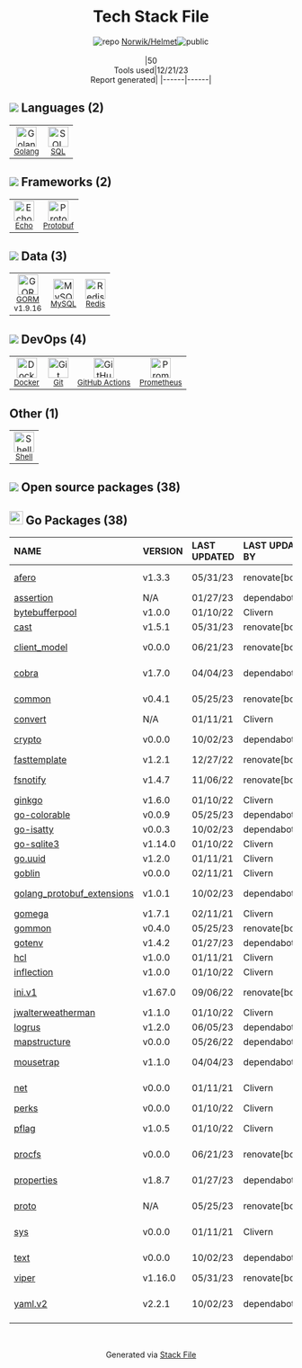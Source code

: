 <!--
&lt;--- Readme.md Snippet without images Start ---&gt;
## Tech Stack
Norwik/Helmet is built on the following main stack:

- [Golang](http://golang.org/) – Languages
- [MySQL](http://www.mysql.com) – Databases
- [Redis](http://redis.io/) – In-Memory Databases
- [SQL](https://en.wikipedia.org/wiki/SQL) – Languages
- [Prometheus](http://prometheus.io/) – Monitoring Tools
- [Protobuf](https://developers.google.com/protocol-buffers/) – Serialization Frameworks
- [Shell](https://en.wikipedia.org/wiki/Shell_script) – Shells
- [Echo](https://echo.labstack.com) – Microframeworks (Backend)
- [GORM](https://gorm.io/) – Object Relational Mapper (ORM)
- [GitHub Actions](https://github.com/features/actions) – Continuous Integration
- [Docker](https://www.docker.com/) – Virtual Machine Platforms & Containers

Full tech stack [here](/techstack.md)

&lt;--- Readme.md Snippet without images End ---&gt;

&lt;--- Readme.md Snippet with images Start ---&gt;
## Tech Stack
Norwik/Helmet is built on the following main stack:

- <img width='25' height='25' src='https://img.stackshare.io/service/1005/O6AczwfV_400x400.png' alt='Golang'/> [Golang](http://golang.org/) – Languages
- <img width='25' height='25' src='https://img.stackshare.io/service/1025/logo-mysql-170x170.png' alt='MySQL'/> [MySQL](http://www.mysql.com) – Databases
- <img width='25' height='25' src='https://img.stackshare.io/service/1031/default_cbce472cd134adc6688572f999e9122b9657d4ba.png' alt='Redis'/> [Redis](http://redis.io/) – In-Memory Databases
- <img width='25' height='25' src='https://img.stackshare.io/service/2271/default_068d33483bba6b81ee13fbd4dc7aab9780896a54.png' alt='SQL'/> [SQL](https://en.wikipedia.org/wiki/SQL) – Languages
- <img width='25' height='25' src='https://img.stackshare.io/service/2501/default_3cf1b307194b26782be5cb209d30360580ae5b3c.png' alt='Prometheus'/> [Prometheus](http://prometheus.io/) – Monitoring Tools
- <img width='25' height='25' src='https://img.stackshare.io/service/4393/ma2jqJKH_400x400.png' alt='Protobuf'/> [Protobuf](https://developers.google.com/protocol-buffers/) – Serialization Frameworks
- <img width='25' height='25' src='https://img.stackshare.io/service/4631/default_c2062d40130562bdc836c13dbca02d318205a962.png' alt='Shell'/> [Shell](https://en.wikipedia.org/wiki/Shell_script) – Shells
- <img width='25' height='25' src='https://img.stackshare.io/service/4996/9P0MlumU_400x400.jpg' alt='Echo'/> [Echo](https://echo.labstack.com) – Microframeworks (Backend)
- <img width='25' height='25' src='https://img.stackshare.io/service/5194/default_c656a82cbf499a944563022a13ebbd62c9f3aa4b.png' alt='GORM'/> [GORM](https://gorm.io/) – Object Relational Mapper (ORM)
- <img width='25' height='25' src='https://img.stackshare.io/service/11563/actions.png' alt='GitHub Actions'/> [GitHub Actions](https://github.com/features/actions) – Continuous Integration
- <img width='25' height='25' src='https://img.stackshare.io/service/586/n4u37v9t_400x400.png' alt='Docker'/> [Docker](https://www.docker.com/) – Virtual Machine Platforms & Containers

Full tech stack [here](/techstack.md)

&lt;--- Readme.md Snippet with images End ---&gt;
-->
<div align="center">

# Tech Stack File
![](https://img.stackshare.io/repo.svg "repo") [Norwik/Helmet](https://github.com/Norwik/Helmet)![](https://img.stackshare.io/public_badge.svg "public")
<br/><br/>
|50<br/>Tools used|12/21/23 <br/>Report generated|
|------|------|
</div>

## <img src='https://img.stackshare.io/languages.svg'/> Languages (2)
<table><tr>
  <td align='center'>
  <img width='36' height='36' src='https://img.stackshare.io/service/1005/O6AczwfV_400x400.png' alt='Golang'>
  <br>
  <sub><a href="http://golang.org/">Golang</a></sub>
  <br>
  <sub></sub>
</td>

<td align='center'>
  <img width='36' height='36' src='https://img.stackshare.io/service/2271/default_068d33483bba6b81ee13fbd4dc7aab9780896a54.png' alt='SQL'>
  <br>
  <sub><a href="https://en.wikipedia.org/wiki/SQL">SQL</a></sub>
  <br>
  <sub></sub>
</td>

</tr>
</table>

## <img src='https://img.stackshare.io/frameworks.svg'/> Frameworks (2)
<table><tr>
  <td align='center'>
  <img width='36' height='36' src='https://img.stackshare.io/service/4996/9P0MlumU_400x400.jpg' alt='Echo'>
  <br>
  <sub><a href="https://echo.labstack.com">Echo</a></sub>
  <br>
  <sub></sub>
</td>

<td align='center'>
  <img width='36' height='36' src='https://img.stackshare.io/service/4393/ma2jqJKH_400x400.png' alt='Protobuf'>
  <br>
  <sub><a href="https://developers.google.com/protocol-buffers/">Protobuf</a></sub>
  <br>
  <sub></sub>
</td>

</tr>
</table>

## <img src='https://img.stackshare.io/databases.svg'/> Data (3)
<table><tr>
  <td align='center'>
  <img width='36' height='36' src='https://img.stackshare.io/service/5194/default_c656a82cbf499a944563022a13ebbd62c9f3aa4b.png' alt='GORM'>
  <br>
  <sub><a href="https://gorm.io/">GORM</a></sub>
  <br>
  <sub>v1.9.16</sub>
</td>

<td align='center'>
  <img width='36' height='36' src='https://img.stackshare.io/service/1025/logo-mysql-170x170.png' alt='MySQL'>
  <br>
  <sub><a href="http://www.mysql.com">MySQL</a></sub>
  <br>
  <sub></sub>
</td>

<td align='center'>
  <img width='36' height='36' src='https://img.stackshare.io/service/1031/default_cbce472cd134adc6688572f999e9122b9657d4ba.png' alt='Redis'>
  <br>
  <sub><a href="http://redis.io/">Redis</a></sub>
  <br>
  <sub></sub>
</td>

</tr>
</table>

## <img src='https://img.stackshare.io/devops.svg'/> DevOps (4)
<table><tr>
  <td align='center'>
  <img width='36' height='36' src='https://img.stackshare.io/service/586/n4u37v9t_400x400.png' alt='Docker'>
  <br>
  <sub><a href="https://www.docker.com/">Docker</a></sub>
  <br>
  <sub></sub>
</td>

<td align='center'>
  <img width='36' height='36' src='https://img.stackshare.io/service/1046/git.png' alt='Git'>
  <br>
  <sub><a href="http://git-scm.com/">Git</a></sub>
  <br>
  <sub></sub>
</td>

<td align='center'>
  <img width='36' height='36' src='https://img.stackshare.io/service/11563/actions.png' alt='GitHub Actions'>
  <br>
  <sub><a href="https://github.com/features/actions">GitHub Actions</a></sub>
  <br>
  <sub></sub>
</td>

<td align='center'>
  <img width='36' height='36' src='https://img.stackshare.io/service/2501/default_3cf1b307194b26782be5cb209d30360580ae5b3c.png' alt='Prometheus'>
  <br>
  <sub><a href="http://prometheus.io/">Prometheus</a></sub>
  <br>
  <sub></sub>
</td>

</tr>
</table>

## Other (1)
<table><tr>
  <td align='center'>
  <img width='36' height='36' src='https://img.stackshare.io/service/4631/default_c2062d40130562bdc836c13dbca02d318205a962.png' alt='Shell'>
  <br>
  <sub><a href="https://en.wikipedia.org/wiki/Shell_script">Shell</a></sub>
  <br>
  <sub></sub>
</td>

</tr>
</table>


## <img src='https://img.stackshare.io/group.svg' /> Open source packages (38)</h2>

## <img width='24' height='24' src='https://img.stackshare.io/service/21112/default_1346bbda8fe03e4dce5601323a3ca47a10c1ae36.png'/> Go Packages (38)

|NAME|VERSION|LAST UPDATED|LAST UPDATED BY|LICENSE|VULNERABILITIES|
|:------|:------|:------|:------|:------|:------|
|[afero](https://pkg.go.dev/github.com/spf13/afero)|v1.3.3|05/31/23|renovate[bot] |Apache-2.0|N/A|
|[assertion](https://pkg.go.dev/github.com/onsi/gomega/internal/assertion)|N/A|01/27/23|dependabot[bot] |MIT|N/A|
|[bytebufferpool](https://pkg.go.dev/github.com/valyala/bytebufferpool)|v1.0.0|01/10/22|Clivern |MIT|N/A|
|[cast](https://pkg.go.dev/github.com/spf13/cast)|v1.5.1|05/31/23|renovate[bot] |MIT|N/A|
|[client_model](https://pkg.go.dev/github.com/prometheus/client_model)|v0.0.0|06/21/23|renovate[bot] |Apache-2.0|N/A|
|[cobra](https://pkg.go.dev/github.com/spf13/cobra)|v1.7.0|04/04/23|dependabot[bot] |Apache-2.0|N/A|
|[common](https://pkg.go.dev/github.com/prometheus/common)|v0.4.1|05/25/23|renovate[bot] |Apache-2.0|N/A|
|[convert](https://pkg.go.dev/github.com/onsi/ginkgo/ginkgo/convert)|N/A|01/11/21|Clivern |MIT|N/A|
|[crypto](https://pkg.go.dev/golang.org/x/crypto)|v0.0.0|10/02/23|dependabot[bot] |BSD-3-Clause|[CVE-2020-9283](https://github.com/advisories/GHSA-ffhg-7mh4-33c4) (Moderate)|
|[fasttemplate](https://pkg.go.dev/github.com/valyala/fasttemplate)|v1.2.1|12/27/22|renovate[bot] |MIT|N/A|
|[fsnotify](https://pkg.go.dev/github.com/fsnotify/fsnotify)|v1.4.7|11/06/22|renovate[bot] |BSD-3-Clause|N/A|
|[ginkgo](https://pkg.go.dev/github.com/onsi/ginkgo)|v1.6.0|01/10/22|Clivern |MIT|N/A|
|[go-colorable](https://pkg.go.dev/github.com/mattn/go-colorable)|v0.0.9|05/25/23|dependabot[bot] |MIT|N/A|
|[go-isatty](https://pkg.go.dev/github.com/mattn/go-isatty)|v0.0.3|10/02/23|dependabot[bot] |MIT|N/A|
|[go-sqlite3](https://pkg.go.dev/github.com/mattn/go-sqlite3)|v1.14.0|01/10/22|Clivern |MIT|N/A|
|[go.uuid](https://pkg.go.dev/github.com/satori/go.uuid)|v1.2.0|01/11/21|Clivern |MIT|N/A|
|[goblin](https://pkg.go.dev/github.com/franela/goblin)|v0.0.0|02/11/21|Clivern |MIT|N/A|
|[golang_protobuf_extensions](https://pkg.go.dev/github.com/matttproud/golang_protobuf_extensions)|v1.0.1|10/02/23|dependabot[bot] |Apache-2.0|N/A|
|[gomega](https://pkg.go.dev/github.com/onsi/gomega)|v1.7.1|02/11/21|Clivern |MIT|N/A|
|[gommon](https://pkg.go.dev/github.com/labstack/gommon)|v0.4.0|05/25/23|renovate[bot] |MIT|N/A|
|[gotenv](https://pkg.go.dev/github.com/subosito/gotenv)|v1.4.2|01/27/23|dependabot[bot] |MIT|N/A|
|[hcl](https://pkg.go.dev/github.com/hashicorp/hcl)|v1.0.0|01/11/21|Clivern |MPL-2.0|N/A|
|[inflection](https://pkg.go.dev/github.com/jinzhu/inflection)|v1.0.0|01/10/22|Clivern |MIT|N/A|
|[ini.v1](https://pkg.go.dev/gopkg.in/ini.v1)|v1.67.0|09/06/22|renovate[bot] |Apache-2.0|N/A|
|[jwalterweatherman](https://pkg.go.dev/github.com/spf13/jwalterweatherman)|v1.1.0|01/10/22|Clivern |MIT|N/A|
|[logrus](https://pkg.go.dev/github.com/sirupsen/logrus)|v1.2.0|06/05/23|dependabot[bot] |MIT|N/A|
|[mapstructure](https://pkg.go.dev/github.com/mitchellh/mapstructure)|v0.0.0|05/26/22|dependabot[bot] |MIT|N/A|
|[mousetrap](https://pkg.go.dev/github.com/inconshreveable/mousetrap)|v1.1.0|04/04/23|dependabot[bot] |Apache-2.0|N/A|
|[net](https://pkg.go.dev/golang.org/x/net)|v0.0.0|01/11/21|Clivern |BSD-3-Clause|N/A|
|[perks](https://pkg.go.dev/github.com/beorn7/perks)|v0.0.0|01/10/22|Clivern |MIT|N/A|
|[pflag](https://pkg.go.dev/github.com/spf13/pflag)|v1.0.5|01/10/22|Clivern |BSD-3-Clause|N/A|
|[procfs](https://pkg.go.dev/github.com/prometheus/procfs)|v0.0.0|06/21/23|renovate[bot] |Apache-2.0|N/A|
|[properties](https://pkg.go.dev/github.com/magiconair/properties)|v1.8.7|01/27/23|dependabot[bot] |BSD-2-Clause|N/A|
|[proto](https://pkg.go.dev/github.com/golang/protobuf/proto)|N/A|05/25/23|renovate[bot] |BSD-3-Clause|N/A|
|[sys](https://pkg.go.dev/golang.org/x/sys)|v0.0.0|01/11/21|Clivern |BSD-3-Clause|N/A|
|[text](https://pkg.go.dev/golang.org/x/text)|v0.0.0|10/02/23|dependabot[bot] |BSD-3-Clause|N/A|
|[viper](https://pkg.go.dev/github.com/spf13/viper)|v1.16.0|05/31/23|renovate[bot] |MIT|N/A|
|[yaml.v2](https://pkg.go.dev/gopkg.in/yaml.v2)|v2.2.1|10/02/23|dependabot[bot] |LGPL-3.0|[CVE-2019-11254](https://github.com/advisories/GHSA-wxc4-f4m6-wwqv) (Moderate)|

<br/>
<div align='center'>

Generated via [Stack File](https://github.com/marketplace/stack-file)
